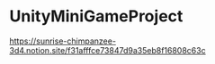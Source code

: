 # UnityMiniGameProject

https://sunrise-chimpanzee-3d4.notion.site/f31afffce73847d9a35eb8f16808c63c
